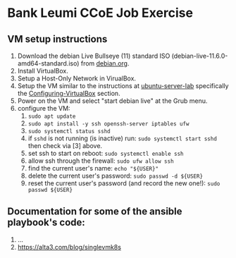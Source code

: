 # Bank Leumi CCoE Job Exercise

## VM setup instructions

1. Download the debian Live Bullseye (11) standard ISO (debian-live-11.6.0-amd64-standard.iso) from [debian.org](https://www.debian.org/CD/).
2. Install VirtualBox.
3. Setup a Host-Only Network in VirualBox.
4. Setup the VM similar to the instructions at [ubuntu-server-lab](https://markkerry.github.io/posts/2022/02/ubuntu-server-lab/) specifically the [Configuring-VirtualBox](https://markkerry.github.io/posts/2022/02/ubuntu-server-lab/#configure-virtualbox) section.
5. Power on the VM and select "start debian live" at the Grub menu.
6. configure the VM:
   1. `sudo apt update`
   2. `sudo apt install -y ssh openssh-server iptables ufw`
   3. `sudo systemctl status sshd` 
   4. if `sshd` is not running (is inactive) run: `sudo systemctl start sshd` then check via [3] above.
   5. set ssh to start on reboot: `sudo systemctl enable ssh`
   6. allow ssh through the firewall: `sudo ufw allow ssh`
   7. find the current user's name: `echo "${USER}"`
   8. delete the current user's password: `sudo passwd -d ${USER}`
   9. reset the current user's password (and record the new one!): `sudo passwd ${USER}`

## Documentation for some of the ansible playbook's code:
1. ...
2. https://alta3.com/blog/singlevmk8s

